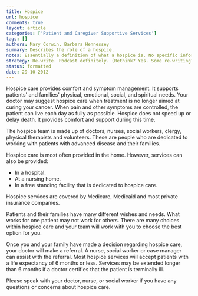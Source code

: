 ```yaml
---
title: Hospice
url: hospice
comments: true
layout: article
categories: ['Patient and Caregiver Supportive Services']
tags: []
authors: Mary Corwin, Barbara Hennessey
summary: Describes the role of a hospice.
notes: Essentially a definition of what a hospice is. No specific information or contact details.
strategy: Re-write. Podcast definitely. (Rethink? Yes. Some re-writing? Yes. Graphics or diagrams? No. Photography? No. Podcast or audio? Yes. Video? No)
status: formatted
date: 29-10-2012
---
```

Hospice care provides comfort and symptom management. It supports patients' and families' physical, emotional, social, and spiritual needs. Your doctor may suggest hospice care when treatment is no longer aimed at curing your cancer. When pain and other symptoms are controlled, the patient can live each day as fully as possible. Hospice does not speed up or delay death. It provides comfort and support during this time. 

The hospice team is made up of doctors, nurses, social workers, clergy, physical therapists and volunteers. These are people who are dedicated to working with patients with advanced disease and their families. 

Hospice care is most often provided in the home. However, services can also be provided:

* In a hospital. 
* At a nursing home. 
* In a free standing facility that is dedicated to hospice care. 

Hospice services are covered by Medicare, Medicaid and most private insurance companies. 

Patients and their families have many different wishes and needs. What works for one patient may not work for others. There are many choices within hospice care and your team will work with you to choose the best option for you. 

Once you and your family have made a decision regarding hospice care, your doctor will make a referral. A nurse, social worker or case manager can assist with the referral. Most hospice services will accept patients with a life expectancy of 6 months or less. Services may be extended longer than 6 months if a doctor certifies that the patient is terminally ill. 
  
Please speak with your doctor, nurse, or social worker if you have any questions or concerns about hospice care.